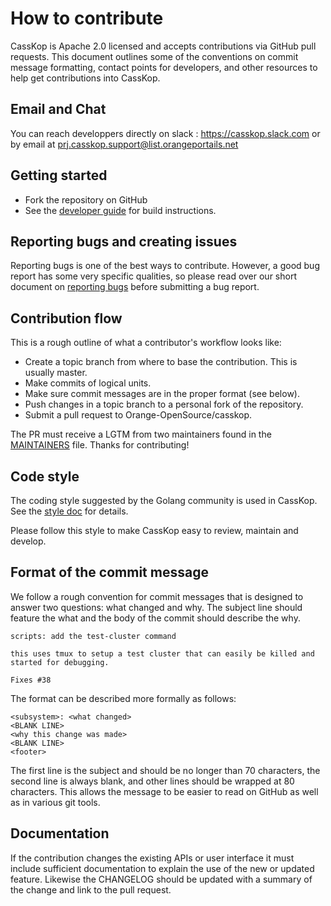 # How to contribute

CassKop is Apache 2.0 licensed and accepts contributions via GitHub pull requests. This document outlines some of the
conventions on commit message formatting, contact points for developers, and other resources to help get contributions
into CassKop.

## Email and Chat

You can reach developpers directly on slack : https://casskop.slack.com or by email
at prj.casskop.support@list.orangeportails.net

## Getting started

- Fork the repository on GitHub
- See the [developer guide](documentation/development.md) for build instructions.

## Reporting bugs and creating issues

Reporting bugs is one of the best ways to contribute. However, a good bug report has some very specific qualities, so
please read over our short document on [reporting bugs](documentation/reporting_bugs.md) before submitting a bug report.


## Contribution flow

This is a rough outline of what a contributor's workflow looks like:
- Create a topic branch from where to base the contribution. This is usually master.
- Make commits of logical units.
- Make sure commit messages are in the proper format (see below).
- Push changes in a topic branch to a personal fork of the repository.
- Submit a pull request to Orange-OpenSource/casskop.

The PR must receive a LGTM from two maintainers found in the [MAINTAINERS](MAINTAINERS) file.
Thanks for contributing!

## Code style

The coding style suggested by the Golang community is used in CassKop. See the [style
doc](https://github.com/golang/go/wiki/CodeReviewComments) for details.

Please follow this style to make CassKop easy to review, maintain and develop.

## Format of the commit message

We follow a rough convention for commit messages that is designed to answer two questions: what changed and why. The
subject line should feature the what and the body of the commit should describe the why.

```
scripts: add the test-cluster command

this uses tmux to setup a test cluster that can easily be killed and started for debugging.

Fixes #38
```

The format can be described more formally as follows:

```
<subsystem>: <what changed>
<BLANK LINE>
<why this change was made>
<BLANK LINE>
<footer>
```

The first line is the subject and should be no longer than 70 characters, the second line is always blank, and other
lines should be wrapped at 80 characters. This allows the message to be easier to read on GitHub as well as in various
git tools.


## Documentation

If the contribution changes the existing APIs or user interface it must include sufficient documentation to explain the
use of the new or updated feature. Likewise the CHANGELOG should be updated with a summary of the change and link to the
pull request.

